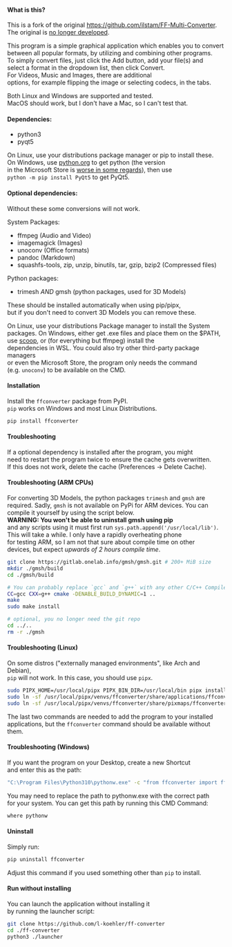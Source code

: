 #### What is this?  
This is a fork of the original https://github.com/ilstam/FF-Multi-Converter.  
The original is [no longer developed](https://github.com/ilstam/FF-Multi-Converter/issues/61#issuecomment-467869122).  
  
This program is a simple graphical application which enables you to convert  
between all popular formats, by utilizing and combining other programs.  
To simply convert files, just click the Add button, add your file(s) and  
select a format in the dropdown list, then click Convert.  
For Videos, Music and Images, there are additional  
options, for example flipping the image or selecting codecs, in the tabs.  

Both Linux and Windows are supported and tested.  
MacOS should work, but I don't have a Mac, so I can't test that.

#### Dependencies:
* python3  
* pyqt5  

On Linux, use your distributions package manager or pip to install these.  
On Windows, use [python.org](https://python.org) to get python (the version  
in the Microsoft Store is [worse in some regards](https://docs.python.org/3/using/windows.html#known-issues)), then use  
`python -m pip install PyQt5` to get PyQt5.  

#### Optional dependencies:
Without these some conversions will not work.  

System Packages:  

* ffmpeg (Audio and Video)  
* imagemagick (Images)  
* unoconv (Office formats)  
* pandoc (Markdown)  
* squashfs-tools, zip, unzip, binutils, tar, gzip, bzip2 (Compressed files)  

Python packages:  

* trimesh _AND_ gmsh (python packages, used for 3D Models)  

These should be installed automatically when using pip/pipx,  
but if you don't need to convert 3D Models you can remove these.  

On Linux, use your distributions Package manager to install the System  
packages. On Windows, either get .exe files and place them on the $PATH,  
use [scoop](https://scoop.sh), or (for everything but ffmpeg) install the  
dependencies in WSL. You could also try other third-party package managers  
or even the Microsoft Store, the program only needs the command  
(e.g. `unoconv`) to be available on the CMD.  

#### Installation
Install the `ffconverter` package from PyPI.  
`pip` works on Windows and most Linux Distributions.  

```sh
pip install ffconverter
```

#### Troubleshooting
If a optional dependency is installed after the program, you might  
need to restart the program twice to ensure the cache gets overwritten.  
If this does not work, delete the cache (Preferences -> Delete Cache).  

#### Troubleshooting (ARM CPUs)
For converting 3D Models, the python packages `trimesh` and `gmsh` are  
required. Sadly, `gmsh` is not available on PyPi for ARM devices. You can  
compile it yourself by using the script below.  
__WARNING: You won't be able to uninstall gmsh using pip__  
and any scripts using it must first run `sys.path.append('/usr/local/lib')`.  
This will take a while. I only have a rapidly overheating phone  
for testing ARM, so I am not that sure about compile time on other  
devices, but expect *upwards of 2 hours compile time*.  
```bash
git clone https://gitlab.onelab.info/gmsh/gmsh.git # 200+ MiB size
mkdir ./gmsh/build
cd ./gmsh/build

# You can probably replace `gcc` and `g++` with any other C/C++ Compiler.
CC=gcc CXX=g++ cmake -DENABLE_BUILD_DYNAMIC=1 ..
make
sudo make install

# optional, you no longer need the git repo
cd ../..
rm -r ./gmsh
```

#### Troubleshooting (Linux)
On some distros ("externally managed environments", like Arch and Debian),  
`pip` will not work. In this case, you should use `pipx`.  

```sh
sudo PIPX_HOME=/usr/local/pipx PIPX_BIN_DIR=/usr/local/bin pipx install --system-site-packages ffconverter
sudo ln -sf /usr/local/pipx/venvs/ffconverter/share/applications/ffconverter.desktop /usr/local/share/applications/ffconverter.desktop
sudo ln -sf /usr/local/pipx/venvs/ffconverter/share/pixmaps/ffconverter.png /usr/local/share/icons/ffconverter.png
```

The last two commands are needed to add the program to your installed  
applications, but the `ffconverter` command should be available without them.  

#### Troubleshooting (Windows)
If you want the program on your Desktop, create a new Shortcut  
and enter this as the path:  

```sh
"C:\Program Files\Python310\pythonw.exe" -c "from ffconverter import ffconverter as ff; ff.main()"
```

You may need to replace the path to pythonw.exe with the correct path  
for your system. You can get this path by running this CMD Command:  

```sh
where pythonw
```

#### Uninstall
Simply run:  
```sh
pip uninstall ffconverter
```
Adjust this command if you used something other than `pip` to install.  

#### Run without installing
You can launch the application without installing it  
by running the launcher script:  

```sh
git clone https://github.com/l-koehler/ff-converter
cd ./ff-converter
python3 ./launcher
```

